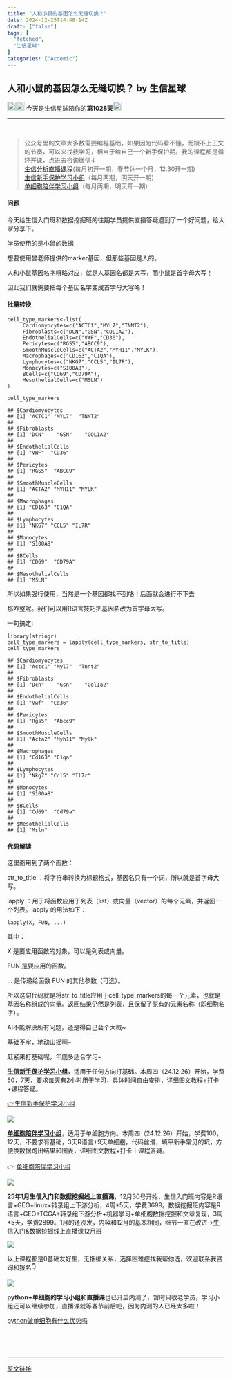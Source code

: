 ```yaml
---
title: "人和小鼠的基因怎么无缝切换？"
date: 2024-12-25T14:48:14Z
draft: ["false"]
tags: [
  "fetched",
  "生信星球"
]
categories: ["Acdemic"]
---
```

人和小鼠的基因怎么无缝切换？ by 生信星球
------
<div><section data-tool="markdown2wechat编辑器" data-website="https://aizhuanqian.com"><section><img data-imgfileid="100013059" data-ratio="1" data-src="https://mmbiz.qpic.cn/mmbiz_png/8oKPbJgbBHrDic8XGmJ0b7oibVJajb0emLBHSvuibGG49ooBgtaAibE3TNJ00iaHviaMtdIKQJfCwtUfuHicDImtSfIxg/640?wx_fmt=png" data-type="png" data-w="64" width="20px" src="https://mmbiz.qpic.cn/mmbiz_png/8oKPbJgbBHrDic8XGmJ0b7oibVJajb0emLBHSvuibGG49ooBgtaAibE3TNJ00iaHviaMtdIKQJfCwtUfuHicDImtSfIxg/640?wx_fmt=png"><img data-imgfileid="100013061" data-ratio="1" data-src="https://mmbiz.qpic.cn/mmbiz_png/8oKPbJgbBHrDic8XGmJ0b7oibVJajb0emLPukRHCbicy4pNKeEv9qd7aWSfsx7roib2od3xPrRPicw3a0kbn0uQ6JmQ/640?wx_fmt=png" data-type="png" data-w="64" width="20px" src="https://mmbiz.qpic.cn/mmbiz_png/8oKPbJgbBHrDic8XGmJ0b7oibVJajb0emLPukRHCbicy4pNKeEv9qd7aWSfsx7roib2od3xPrRPicw3a0kbn0uQ6JmQ/640?wx_fmt=png"><span> 今天是生信星球陪你的<span><strong>第1028天</strong></span></span><img data-imgfileid="100013060" data-ratio="1" data-src="https://mmbiz.qpic.cn/mmbiz_png/8oKPbJgbBHrDic8XGmJ0b7oibVJajb0emLBHSvuibGG49ooBgtaAibE3TNJ00iaHviaMtdIKQJfCwtUfuHicDImtSfIxg/640?wx_fmt=png" data-type="png" data-w="64" width="20px" src="https://mmbiz.qpic.cn/mmbiz_png/8oKPbJgbBHrDic8XGmJ0b7oibVJajb0emLBHSvuibGG49ooBgtaAibE3TNJ00iaHviaMtdIKQJfCwtUfuHicDImtSfIxg/640?wx_fmt=png"></section><hr><section><span><span>   </span></span></section><section><blockquote><section><span>公众号里的文章大多数需要编程基础，如果因为代码看不懂，而跟不上正文的节奏，可以来找我学习，相当于给自己一个新手保护期。</span><span>我的课程都是循环开课，</span><span>点进去咨询微信↓</span><br></section><section><a target="_blank" href="https://mp.weixin.qq.com/s?__biz=MzU4NjU4ODQ2MQ==&amp;mid=2247496614&amp;idx=1&amp;sn=4177354e87d394a022c3d410f482546a&amp;scene=21#wechat_redirect" textvalue="生信分‍析直播课程" linktype="text" imgurl="" imgdata="null" data-itemshowtype="11" tab="innerlink" data-linktype="2">生信分析直播课程</a>(每月初开一期，春节休一个月，12.30开一期)</section><section><a target="_blank" href="https://mp.weixin.qq.com/s?__biz=MzU4NjU4ODQ2MQ==&amp;mid=2247494919&amp;idx=2&amp;sn=967d8dcf0f9a22047ae0bd442b9d4ee6&amp;scene=21#wechat_redirect" textvalue="生信新手保护学‍习小组" linktype="text" imgurl="" imgdata="null" data-itemshowtype="0" tab="innerlink" data-linktype="2">生信新手保护学习小组</a>（每月两期，明天开一期）</section><section><a target="_blank" href="http://mp.weixin.qq.com/s?__biz=MzU4NjU4ODQ2MQ==&amp;mid=2247495036&amp;idx=1&amp;sn=fe8bab2c3d21e7b0a919ad4f1641ca9c&amp;chksm=fdfba53eca8c2c286522b2accc0d4cb9dda7cd9a5b36695e66d393abb5bff396d6bcaa4c9cb8&amp;scene=21#wechat_redirect" textvalue="单细胞陪伴学习小组内测完成，长期招生中" linktype="text" imgurl="" imgdata="null" data-itemshowtype="0" tab="innerlink" data-linktype="2">单细胞陪伴学习小组</a>（每月两期，<span>明天开一期</span>）</section></blockquote></section><h4 data-tool="mdnice编辑器"><span><span></span>问题</span></h4><p data-tool="mdnice编辑器">今天给生信入门班和数据挖掘班的往期学员提供直播答疑遇到了一个好问题，给大家分享下。</p><p data-tool="mdnice编辑器">学员使用的是小鼠的数据</p><p data-tool="mdnice编辑器">想要使用曾老师提供的marker基因，但那些基因是人的。</p><p data-tool="mdnice编辑器">人和小鼠基因名字粗略对应，就是人基因名都是大写，而小鼠是首字母大写！</p><p data-tool="mdnice编辑器">因此我们就需要把每个基因名字变成首字母大写咯！</p><h4 data-tool="mdnice编辑器"><span><span></span>批量转换</span></h4><pre data-tool="mdnice编辑器"><code>cell_type_markers&lt;-list(<br>     Cardiomyocytes=c(<span>"ACTC1"</span>,<span>"MYL7"</span>,<span>"TNNT2"</span>),<br>     Fibroblasts=c(<span>"DCN"</span>,<span>"GSN"</span>,<span>"COL1A2"</span>),<br>     EndothelialCells=c(<span>"VWF"</span>,<span>"CD36"</span>),<br>     Pericytes=c(<span>"RGS5"</span>,<span>"ABCC9"</span>),<br>     SmoothMuscleCells=c(<span>"ACTA2"</span>,<span>"MYH11"</span>,<span>"MYLK"</span>),<br>     Macrophages=c(<span>"CD163"</span>,<span>"C1QA"</span>),<br>     Lymphocytes=c(<span>"NKG7"</span>,<span>"CCL5"</span>,<span>"IL7R"</span>),<br>     Monocytes=c(<span>"S100A8"</span>),<br>     BCells=c(<span>"CD69"</span>,<span>"CD79A"</span>),<br>     MesothelialCells=c(<span>"MSLN"</span>)<br>)<br><br>cell_type_markers<br></code></pre><pre data-tool="mdnice编辑器"><code><span>## $Cardiomyocytes</span><br><span>## [1] "ACTC1" "MYL7"  "TNNT2"</span><br><span>## </span><br><span>## $Fibroblasts</span><br><span>## [1] "DCN"    "GSN"    "COL1A2"</span><br><span>## </span><br><span>## $EndothelialCells</span><br><span>## [1] "VWF"  "CD36"</span><br><span>## </span><br><span>## $Pericytes</span><br><span>## [1] "RGS5"  "ABCC9"</span><br><span>## </span><br><span>## $SmoothMuscleCells</span><br><span>## [1] "ACTA2" "MYH11" "MYLK" </span><br><span>## </span><br><span>## $Macrophages</span><br><span>## [1] "CD163" "C1QA" </span><br><span>## </span><br><span>## $Lymphocytes</span><br><span>## [1] "NKG7" "CCL5" "IL7R"</span><br><span>## </span><br><span>## $Monocytes</span><br><span>## [1] "S100A8"</span><br><span>## </span><br><span>## $BCells</span><br><span>## [1] "CD69"  "CD79A"</span><br><span>## </span><br><span>## $MesothelialCells</span><br><span>## [1] "MSLN"</span><br></code></pre><p data-tool="mdnice编辑器">所以如果强行使用，当然是一个基因都找不到咯！后面就会进行不下去</p><p data-tool="mdnice编辑器">那咋整呢。我们可以用R语言技巧把基因名改为首字母大写。</p><p data-tool="mdnice编辑器">一句搞定:</p><pre data-tool="mdnice编辑器"><code><span>library</span>(stringr)<br>cell_type_markers = lapply(cell_type_markers, str_to_title) <br>cell_type_markers<br></code></pre><pre data-tool="mdnice编辑器"><code><span>## $Cardiomyocytes</span><br><span>## [1] "Actc1" "Myl7"  "Tnnt2"</span><br><span>## </span><br><span>## $Fibroblasts</span><br><span>## [1] "Dcn"    "Gsn"    "Col1a2"</span><br><span>## </span><br><span>## $EndothelialCells</span><br><span>## [1] "Vwf"  "Cd36"</span><br><span>## </span><br><span>## $Pericytes</span><br><span>## [1] "Rgs5"  "Abcc9"</span><br><span>## </span><br><span>## $SmoothMuscleCells</span><br><span>## [1] "Acta2" "Myh11" "Mylk" </span><br><span>## </span><br><span>## $Macrophages</span><br><span>## [1] "Cd163" "C1qa" </span><br><span>## </span><br><span>## $Lymphocytes</span><br><span>## [1] "Nkg7" "Ccl5" "Il7r"</span><br><span>## </span><br><span>## $Monocytes</span><br><span>## [1] "S100a8"</span><br><span>## </span><br><span>## $BCells</span><br><span>## [1] "Cd69"  "Cd79a"</span><br><span>## </span><br><span>## $MesothelialCells</span><br><span>## [1] "Msln"</span><br></code></pre><h4 data-tool="mdnice编辑器"><span><span></span>代码解读</span></h4><p data-tool="mdnice编辑器">这里面用到了两个函数：</p><p data-tool="mdnice编辑器">str_to_title ：将字符串转换为标题格式，基因名只有一个词，所以就是首字母大写。</p><p data-tool="mdnice编辑器">lapply ：用于将函数应用于列表（list）或向量（vector）的每个元素，并返回一个列表。lapply 的用法如下：</p><pre data-tool="mdnice编辑器"><code>lapply(X, FUN, ...)<br></code></pre><p data-tool="mdnice编辑器">其中：</p><p data-tool="mdnice编辑器">X 是要应用函数的对象，可以是列表或向量。</p><p data-tool="mdnice编辑器">FUN 是要应用的函数。</p><p data-tool="mdnice编辑器">... 是传递给函数 FUN 的其他参数（可选）。</p><p data-tool="mdnice编辑器">所以这句代码就是将str_to_title应用于cell_type_markers的每一个元素，也就是基因名称组成的向量。返回结果仍然是列表，且保留了原有的元素名称（即细胞名字）。</p><p data-tool="mdnice编辑器">AI不能解决所有问题，还是得自己会个大概~</p><p data-tool="mdnice编辑器">基础不牢，地动山摇啊~</p></section><p>赶紧来打基础呢，年底多适合学习~</p><p><a target="_blank" href="http://mp.weixin.qq.com/s?__biz=MzU4NjU4ODQ2MQ==&amp;mid=2247494919&amp;idx=2&amp;sn=967d8dcf0f9a22047ae0bd442b9d4ee6&amp;chksm=fdfba545ca8c2c5396c3fb5caa93a5d30336626533fcac074abd7683e8d536cb2dcae31d6e7a&amp;scene=21#wechat_redirect" textvalue="生信新手保护学习小组" linktype="text" imgurl="" imgdata="null" data-itemshowtype="0" tab="innerlink" data-linktype="2"><span><strong>生信新手保护学习小组</strong></span></a>，适用于任何方向打基础。本周四（24.12.26）开始，学费50，7天，要求每天有2小时用于学习，具体时间自由安排，<span>详细</span><span>图文教程</span><span>+</span>打卡+课程答疑。</p><section><a target="_blank" href="http://mp.weixin.qq.com/s?__biz=MzU4NjU4ODQ2MQ==&amp;mid=2247494919&amp;idx=2&amp;sn=967d8dcf0f9a22047ae0bd442b9d4ee6&amp;chksm=fdfba545ca8c2c5396c3fb5caa93a5d30336626533fcac074abd7683e8d536cb2dcae31d6e7a&amp;scene=21#wechat_redirect" textvalue="生信新手保护‍学习‍小组" linktype="text" imgurl="" imgdata="null" data-itemshowtype="0" tab="innerlink" data-linktype="2">👉生信新手保护学习小组</a></section><p><img data-galleryid="" data-imgfileid="100013063" data-ratio="1.0142045454545454" data-s="300,640" data-src="https://mmbiz.qpic.cn/mmbiz_png/8oKPbJgbBHpguVvh9qVagBTyibr58FvMbg4xZTqHTSebrWqIlDib0ldJL28fmJ66A9buGuRPHHeNtqEOm4gsibHew/640?wx_fmt=png&amp;from=appmsg" data-type="png" data-w="704" src="https://mmbiz.qpic.cn/mmbiz_png/8oKPbJgbBHpguVvh9qVagBTyibr58FvMbg4xZTqHTSebrWqIlDib0ldJL28fmJ66A9buGuRPHHeNtqEOm4gsibHew/640?wx_fmt=png&amp;from=appmsg"></p><section><a target="_blank" href="http://mp.weixin.qq.com/s?__biz=MzU4NjU4ODQ2MQ==&amp;mid=2247496463&amp;idx=1&amp;sn=bb3a8647cca7ce78280109fd4eecc935&amp;chksm=fdfbbb4dca8c325be23050a190a05d692c0dd74a85367eccb47bea253281b08ed91d93c7b039&amp;scene=21#wechat_redirect" textvalue="单细胞陪伴学习小组" linktype="text" imgurl="" imgdata="null" data-itemshowtype="0" tab="innerlink" data-linktype="2"><strong><span>单细胞陪伴学习小组</span></strong></a>，适用于单细胞方向。本周四（24.12.26）开始，学费100，12天，不要求有基础，3天R语言+9天单细胞，代码丝滑，填平新手常见的坑，方便换数据跑出结果和图表，详细图文教程+打卡＋课程答疑。</section><section><br></section><section>👉 <a target="_blank" href="http://mp.weixin.qq.com/s?__biz=MzU4NjU4ODQ2MQ==&amp;mid=2247496463&amp;idx=1&amp;sn=bb3a8647cca7ce78280109fd4eecc935&amp;chksm=fdfbbb4dca8c325be23050a190a05d692c0dd74a85367eccb47bea253281b08ed91d93c7b039&amp;scene=21#wechat_redirect" textvalue="单细胞陪伴‍学习小组" linktype="text" imgurl="" imgdata="null" data-itemshowtype="0" tab="innerlink" data-linktype="2">单细胞陪伴学习小组</a></section><p><img data-galleryid="" data-imgfileid="100013062" data-ratio="1.159362549800797" data-s="300,640" data-src="https://mmbiz.qpic.cn/mmbiz_png/8oKPbJgbBHpguVvh9qVagBTyibr58FvMbFEVJdzoX9ibcibDbxibje0lVG71oQMicKwpv40QCVrEiakbg5abFLWx3ibYg/640?wx_fmt=png&amp;from=appmsg" data-type="png" data-w="502" src="https://mmbiz.qpic.cn/mmbiz_png/8oKPbJgbBHpguVvh9qVagBTyibr58FvMbFEVJdzoX9ibcibDbxibje0lVG71oQMicKwpv40QCVrEiakbg5abFLWx3ibYg/640?wx_fmt=png&amp;from=appmsg"></p><p><span><strong>25年1月生信入门和数据挖掘线上直播课</strong></span><span>，12月30号开始，生信入门班内容是R语言+GEO+linux+转录组上下游分析，4周*5天，学费3699。数据挖掘班内容是R语言+GEO+TCGA+转录组下游分析+机器学习+单细胞数据挖掘和文章复现，3周*5天，学费2899。1月的还没发，内容和12月的基本相同，细节一直在改进→<a localeditorid="695wku3t41r3gxu7d34" href="https://mp.weixin.qq.com/s?__biz=MzU4NjU4ODQ2MQ==&amp;mid=2247496614&amp;idx=1&amp;sn=4177354e87d394a022c3d410f482546a&amp;scene=21#wechat_redirect" textvalue="生信入门&amp;数据挖掘线上直播课12月班" target="_blank" data-linktype="2">生信入门&amp;数据挖掘线上直播课12月班</a></span><span></span></p><p><img data-imgfileid="100013064" data-ratio="0.7226606538895152" data-src="https://mmbiz.qpic.cn/mmbiz_png/cZNhZQ6j4wzSBlSUcHI65ODDO1xQiaRVfXaBYmg2ukiaE2IY0FnDicxqgLoKiczOa0ibTsx2sQtibyqXTRQcPDOPe2sw/640?wx_fmt=other&amp;from=appmsg&amp;tp=webp&amp;wxfrom=5&amp;wx_lazy=1&amp;wx_co=1" data-w="887" src="https://mmbiz.qpic.cn/mmbiz_png/cZNhZQ6j4wzSBlSUcHI65ODDO1xQiaRVfXaBYmg2ukiaE2IY0FnDicxqgLoKiczOa0ibTsx2sQtibyqXTRQcPDOPe2sw/640?wx_fmt=other&amp;from=appmsg&amp;tp=webp&amp;wxfrom=5&amp;wx_lazy=1&amp;wx_co=1"></p><p>以上课程都是0基础友好型，无捆绑关系，<span>选择困难症</span><span>找我帮你选，</span>欢迎联系我咨询和报名👇<span></span></p><p><img data-galleryid="" data-imgfileid="100013065" data-ratio="1" data-s="300,640" data-src="https://mmbiz.qpic.cn/mmbiz_jpg/8oKPbJgbBHo8Zl3zgHnhjMNuYQkiaVss1iaDHrjTUnfGmGcibIdJaoMlQAmG52bnnaaaDBvL9kBK1zgzSMSa97PlA/640?wx_fmt=jpeg" data-type="jpeg" data-w="512" src="https://mmbiz.qpic.cn/mmbiz_jpg/8oKPbJgbBHo8Zl3zgHnhjMNuYQkiaVss1iaDHrjTUnfGmGcibIdJaoMlQAmG52bnnaaaDBvL9kBK1zgzSMSa97PlA/640?wx_fmt=jpeg"></p><p><strong>python+单细胞的学习小组和直播课</strong>也已开启内测了，暂时只收老学员，学习小组还可以继续参加，直播课就等春节前后吧，因为内测的人已经太多啦！</p><p><a target="_blank" href="http://mp.weixin.qq.com/s?__biz=MzU4NjU4ODQ2MQ==&amp;mid=2247496551&amp;idx=1&amp;sn=12880f64e1941e53d01448c625514fb8&amp;chksm=fdfbbb25ca8c3233173123f4d6337817dee1728aa32b569fd95f9d978edfab6ce9cc88c9f5ee&amp;scene=21#wechat_redirect" textvalue="python做单细胞有什么优势吗" linktype="text" imgurl="" imgdata="null" data-itemshowtype="8" tab="innerlink" data-linktype="2">python做单细胞有什么优势吗</a></p><p><br></p><p><br></p><p><mp-style-type data-value="3"></mp-style-type></p></div>  
<hr>
<a href="https://mp.weixin.qq.com/s/uxwK7yX9FxgWhmEV0tVwTg",target="_blank" rel="noopener noreferrer">原文链接</a>
